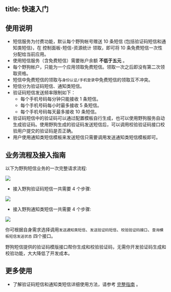 
title: 快速入门
---

## 使用说明

- 短信服务为付费功能，默认每个野狗帐号赠送 10 条短信 (包括验证码短信和通知类短信)，在 控制面板-短信-资源统计 领取，即可将 10 条免费短信一次性分配给当前应用。
- 使用短信服务（含免费短信）需要账户余额 **不低于五元** 。
- 每个野狗帐户，只能为一个应用领取免费短信。领取一次之后即没有第二次领取资格。
- 短信中免费短信的领取与`身份认证/手机登录`中免费短信的领取互不冲突。
- 短信分为验证码短信、通知类短信。
- 验证码短信发送频率限制如下：
    - 每个手机号码每分钟只能接收 1 条短信。 
    - 每个手机号码每小时最多接收 5 条短信。
    - 每个手机号码每天最多接收 10 条短信。
- 验证码短信中的验证码可以通过配置模板自行生成，也可以使用野狗服务自动生成验证码。使用野狗生成的验证码发送短信后，可以调用校验验证码接口校验用户提交的验证码是否正确。
- 用户使用通知类短信模板来发送短信只需要调用发送通知类短信模板即可。

## 业务流程及接入指南

以下为野狗短信业务的一次完整请求流程:

![](/images/smsprocess.png)


- 接入野狗验证码短信一共需要 4 个步骤:

![](/images/veritify_process.jpg)


- 接入野狗通知类短信一共需要 4 个步骤:

![](/images/notifprocess.jpg)


你可根据自身需求选择调用`发送通知类短信`、`发送验证码短信`、`校验验证码接口`、`查询模板短信发送状态` 四个接口。

野狗短信提供的验证码模版接口帮你生成和校验验证码，无需你开发验证码生成和校验功能，大大降低了开发成本。


## 更多使用
- 了解验证码短信和通知类短信详细使用方法，请参考 [完整指南](/sms/guide/verification.html) 。


